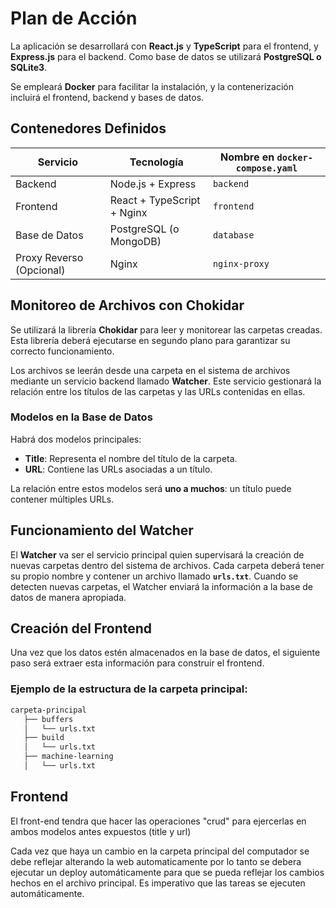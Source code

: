 
# Plan de Acción

La aplicación se desarrollará con **React.js** y **TypeScript** para el frontend, y **Express.js** para el backend. Como base de datos se utilizará **PostgreSQL o SQLite3**.

Se empleará **Docker** para facilitar la instalación, y la contenerización incluirá el frontend, backend y bases de datos.

## Contenedores Definidos

| Servicio                | Tecnología                 | Nombre en `docker-compose.yaml` |
|-------------------------|---------------------------|---------------------------------|
| Backend                | Node.js + Express         | `backend`                      |
| Frontend               | React + TypeScript + Nginx | `frontend`                     |
| Base de Datos          | PostgreSQL (o MongoDB)    | `database`                      |
| Proxy Reverso (Opcional) | Nginx                     | `nginx-proxy`                   |

## Monitoreo de Archivos con Chokidar

Se utilizará la librería **Chokidar** para leer y monitorear las carpetas creadas. Esta librería deberá ejecutarse en segundo plano para garantizar su correcto funcionamiento.

Los archivos se leerán desde una carpeta en el sistema de archivos mediante un servicio backend llamado **Watcher**. Este servicio gestionará la relación entre los títulos de las carpetas y las URLs contenidas en ellas.

### Modelos en la Base de Datos

Habrá dos modelos principales:
- **Title**: Representa el nombre del título de la carpeta.
- **URL**: Contiene las URLs asociadas a un título.

La relación entre estos modelos será **uno a muchos**: un título puede contener múltiples URLs.

## Funcionamiento del Watcher

El **Watcher** va ser el servicio principal quien supervisará la creación de nuevas carpetas dentro del sistema de archivos. Cada carpeta deberá tener su propio nombre y contener un archivo llamado **`urls.txt`**. Cuando se detecten nuevas carpetas, el Watcher enviará la información a la base de datos de manera apropiada.

## Creación del Frontend

Una vez que los datos estén almacenados en la base de datos, el siguiente paso será extraer esta información para construir el frontend.

### Ejemplo de la estructura de la carpeta principal:
```bash
carpeta-principal
   ├── buffers 
   │   └── urls.txt 
   ├── build 
   │   └── urls.txt 
   ├── machine-learning 
   │   └── urls.txt 
```


## Frontend

El front-end tendra que hacer las operaciones "crud" para ejercerlas en ambos modelos antes expuestos (title y url)

Cada vez que haya un cambio en la carpeta principal del computador se debe reflejar alterando la web automaticamente por lo tanto se debera ejecutar un deploy automáticamente para que se pueda 
reflejar los cambios hechos en el archivo principal. Es imperativo que las tareas se ejecuten automáticamente.























